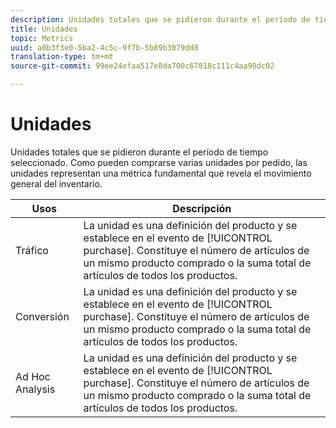 ```yaml
---
description: Unidades totales que se pidieron durante el período de tiempo seleccionado. Como pueden comprarse varias unidades por pedido, las unidades representan una métrica fundamental que revela el movimiento general del inventario.
title: Unidades
topic: Metrics
uuid: a0b3f3e0-5ba2-4c5c-9f7b-5b89b3079dd8
translation-type: tm+mt
source-git-commit: 99ee24efaa517e8da700c67818c111c4aa90dc02

---
```



# Unidades

Unidades totales que se pidieron durante el período de tiempo seleccionado. Como pueden comprarse varias unidades por pedido, las unidades representan una métrica fundamental que revela el movimiento general del inventario.

| Usos | Descripción |
|---|---|
| Tráfico | La unidad es una definición del producto y se establece en el evento de [!UICONTROL purchase]. Constituye el número de artículos de un mismo producto comprado o la suma total de artículos de todos los productos. |
| Conversión | La unidad es una definición del producto y se establece en el evento de [!UICONTROL purchase]. Constituye el número de artículos de un mismo producto comprado o la suma total de artículos de todos los productos. |
| Ad Hoc Analysis  | La unidad es una definición del producto y se establece en el evento de [!UICONTROL purchase]. Constituye el número de artículos de un mismo producto comprado o la suma total de artículos de todos los productos. |

